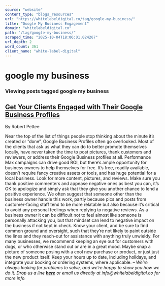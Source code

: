 ```yaml
---
source: "website"
content_type: "blogs_resources"
url: "https://whitelabeldigital.co/tag/google-my-business/"
title: "Google My Business Engagement"
domain: "whitelabeldigital.co"
path: "/tag/google-my-business/"
scraped_time: "2025-10-04T18:06:01.024207"
url_depth: 2
word_count: 361
client_name: "white-label-digital"
---
```


# google my business

### Viewing posts tagged google my business

## [Get Your Clients Engaged with Their Google Business Profiles](https://whitelabeldigital.co/get-your-clients-engaged-with-their-google-business-profiles/)

By Robert Pettee

Near the top of the list of things people stop thinking about the minute it’s created or “done”, Google Business Profiles often go overlooked. Most of the clients that ask us what they can do to better promote themselves locally, have never taken the time to post pictures, thank customers and reviewers, or address their Google Business profiles at all. Performance Max campaigns can drive good ROI, but there’s ample opportunity for business owners to help themselves for free. It’s free, readily available, doesn’t require fancy creative assets or tools, and has huge potential for a local business. Look for more content, pictures, and reviews. Make sure you thank positive commenters and appease negative ones as best you can, it’s OK to apologize and simply ask that they give you another chance to lend a positive experience. We often suggest that someone other than the business owner handle this work, partly because pics and posts from customer-facing staff tend to be more relatable but also because it’s critical to avoid any personal feelings when replying to negative reviews. As a business owner it can be difficult not to feel almost like someone is personally attacking you, but that mindset can lend to negative impact on the business if not kept in check. Know your client, and be sure to find common ground and oversight, such that they’re not likely to paint outside the lines and they reach-out for assistance with anything truly unwieldy. For many businesses, we recommend keeping an eye out for customers with dogs, or who otherwise stand out or are in a great mood. Maybe snap a picture of someone posing with a cool new purchase or product, or just just the new product itself. Keep your hours up to date, including holidays, and integrate your booking or ordering systems, where applicable. – _We’re always looking for problems to solve, and we’re happy to show you how we do it. Drop us a line [**here**](https://whitelabeldigital.co/contact/) or email us directly at _info@whitelabeldigital.co_ for more info._